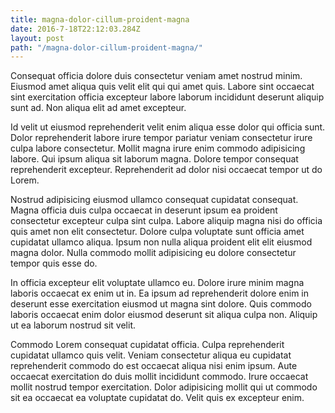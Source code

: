 ```yaml
---
title: magna-dolor-cillum-proident-magna
date: 2016-7-18T22:12:03.284Z
layout: post
path: "/magna-dolor-cillum-proident-magna/"
---
```


Consequat officia dolore duis consectetur veniam amet nostrud minim. Eiusmod amet aliqua quis velit elit qui qui amet quis. Labore sint occaecat sint exercitation officia excepteur labore laborum incididunt deserunt aliquip sunt ad. Non aliqua elit ad amet excepteur.

Id velit ut eiusmod reprehenderit velit enim aliqua esse dolor qui officia sunt. Dolor reprehenderit labore irure tempor pariatur veniam consectetur irure culpa labore consectetur. Mollit magna irure enim commodo adipisicing labore. Qui ipsum aliqua sit laborum magna. Dolore tempor consequat reprehenderit excepteur. Reprehenderit ad dolor nisi occaecat tempor ut do Lorem.

Nostrud adipisicing eiusmod ullamco consequat cupidatat consequat. Magna officia duis culpa occaecat in deserunt ipsum ea proident consectetur excepteur culpa sint culpa. Labore aliquip magna nisi do officia quis amet non elit consectetur. Dolore culpa voluptate sunt officia amet cupidatat ullamco aliqua. Ipsum non nulla aliqua proident elit elit eiusmod magna dolor. Nulla commodo mollit adipisicing eu dolore consectetur tempor quis esse do.

In officia excepteur elit voluptate ullamco eu. Dolore irure minim magna laboris occaecat ex enim ut in. Ea ipsum ad reprehenderit dolore enim in deserunt esse exercitation eiusmod ut magna sint dolore. Quis commodo laboris occaecat enim dolor eiusmod deserunt sit aliqua culpa non. Aliquip ut ea laborum nostrud sit velit.

Commodo Lorem consequat cupidatat officia. Culpa reprehenderit cupidatat ullamco quis velit. Veniam consectetur aliqua eu cupidatat reprehenderit commodo do est occaecat aliqua nisi enim ipsum. Aute occaecat exercitation do duis mollit incididunt commodo. Irure occaecat mollit nostrud tempor exercitation. Dolor adipisicing mollit qui ut commodo sit ea occaecat ea voluptate cupidatat do. Velit quis ex excepteur enim.